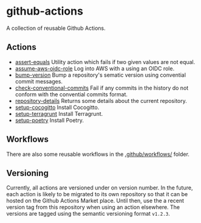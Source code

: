 # github-actions

A collection of reusable Github Actions.

## Actions

- [assert-equals](./assert-equals/README.md)
  Utility action which fails if two given values are not equal.
- [assume-aws-oidc-role](./assume-aws-oidc-role/)
  Log into AWS with a using an OIDC role.
- [bump-version](./bump-version/README.md)
  Bump a repository's sematic version using convential commit messages.
- [check-conventional-commits](./check-conventional-commits/README.md)
  Fail if any commits in the history do not conform with the convential commits format.
- [repository-details](./repository-details/)
  Returns some details about the current repository.
- [setup-cocogitto](./setup-cocogitto/README.md)
  Install Cocogitto.
- [setup-terragrunt](./setup-terragrunt/README.md)
  Install Terragrunt.
- [setup-poetry](./setup-poetry/README.md)
  Install Poetry.


## Workflows

There are also some reusable workflows in the [.github/workflows/](./.github/workflows/) folder.

## Versioning

Currently, all actions are versioned under on version number.
In the future, each action is likely to be migrated to its own repository so that
it can be hosted on the Github Actions Market place.
Until then, use the a recent version tag from this repository when using an action elsewhere.
The versions are tagged using the semantic versioning format `v1.2.3`.
